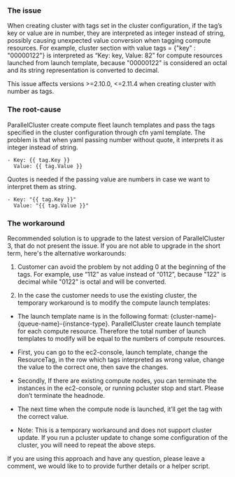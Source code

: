 ### The issue

When creating cluster with tags set in the cluster configuration, if the tag’s key or value are in number,  they are interpreted as integer instead of string, possibly causing unexpected value conversion when tagging compute resources.
For example, cluster section with value tags = {"key" : "00000122"} is interpreted as “Key: key, Value: 82” for compute resources launched from launch template, because "00000122" is considered an octal and its string representation is converted to decimal.

This issue affects versions >=2.10.0, <=2.11.4 when creating cluster with number as tags.

### The root-cause
ParallelCluster create compute fleet launch templates and pass the tags specified in the cluster configuration through cfn yaml template. The problem is that when yaml passing number without quote, it interprets it as integer instead of string. 
```
- Key: {{ tag.Key }}  
  Value: {{ tag.Value }}
```
Quotes is needed if the passing value are numbers in case we want to interpret them as string.
```
- Key: "{{ tag.Key }}"  
  Value: "{{ tag.Value }}"
```
### The workaround

Recommended solution is to upgrade to the latest version of ParallelCluster 3, that do not present the issue.
If you are not able to upgrade in the short term, here's the alternative workarounds:

1. Customer can avoid the problem by not adding 0 at the beginning of the tags. For example, use “112” as value instead of “0112”, because "122" is decimal while "0122" is octal and will be converted.

2. In the case the customer needs to use the existing cluster, the temporary workaround is to modify the compute launch templates:

* The launch template name is in the following format: {cluster-name}-{queue-name}-{instance-type}. ParallelCluster create launch template for each compute resource. Therefore the total number of launch templates to modify will be equal to the numbers of compute resources.

* First, you can go to the ec2-console, launch template, change the ResourceTag, in the row which tags interpreted as wrong value,  change the value to the correct one, then save the changes.

* Secondly, If there are existing compute nodes, you can terminate the instances in the ec2-console, or running pcluster stop and start. Please don’t terminate the headnode.

* The next time when the compute node is launched, it’ll get the tag with the correct value.

* Note: This is a temporary workaround and does not support cluster update. If you run a pcluster update to change some configuration of the cluster, you will need to repeat the above steps. 

If you are using this approach and have any question, please leave a comment, we would like to to provide further details or a helper script.
